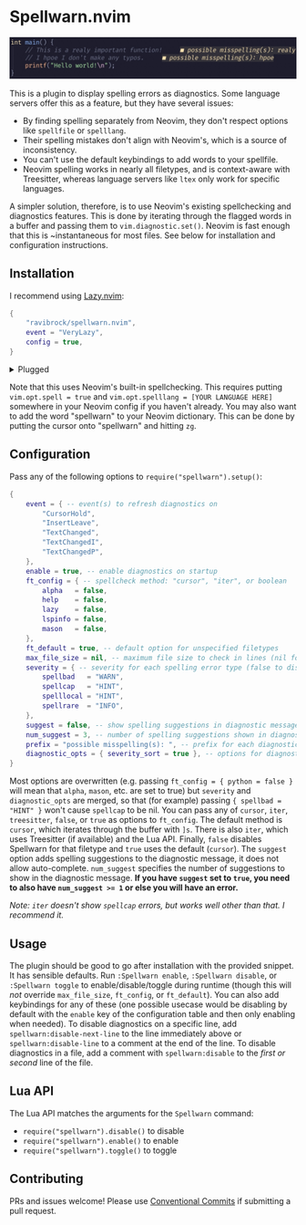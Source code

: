 # Spellwarn.nvim

![example of spelling diagnostics](img/example.jpg)

This is a plugin to display spelling errors as diagnostics. Some language servers offer this as a feature, but they have several issues:

- By finding spelling separately from Neovim, they don't respect options like `spellfile` or `spelllang`.
- Their spelling mistakes don't align with Neovim's, which is a source of inconsistency.
- You can't use the default keybindings to add words to your spellfile.
- Neovim spelling works in nearly all filetypes, and is context-aware with Treesitter, whereas language servers like `ltex` only work for specific languages.

A simpler solution, therefore, is to use Neovim's existing spellchecking and diagnostics features. This is done by iterating through the flagged words in a buffer and passing them to `vim.diagnostic.set()`. Neovim is fast enough that this is ~instantaneous for most files. See below for installation and configuration instructions.

## Installation
I recommend using [Lazy.nvim](https://github.com/folke/lazy.nvim):
```lua
{
    "ravibrock/spellwarn.nvim",
    event = "VeryLazy",
    config = true,
}
```
<details close>
<summary>Plugged</summary>

```lua
Plug('ravibrock/spellwarn.nvim')
```

</details>

Note that this uses Neovim's built-in spellchecking. This requires putting `vim.opt.spell = true` and `vim.opt.spelllang = [YOUR LANGUAGE HERE]` somewhere in your Neovim config if you haven't already. You may also want to add the word "spellwarn" to your Neovim dictionary. This can be done by putting the cursor onto "spellwarn" and hitting `zg`.

## Configuration
Pass any of the following options to `require("spellwarn").setup()`:
```lua
{
    event = { -- event(s) to refresh diagnostics on
        "CursorHold",
        "InsertLeave",
        "TextChanged",
        "TextChangedI",
        "TextChangedP",
    },
    enable = true, -- enable diagnostics on startup
    ft_config = { -- spellcheck method: "cursor", "iter", or boolean
        alpha   = false,
        help    = false,
        lazy    = false,
        lspinfo = false,
        mason   = false,
    },
    ft_default = true, -- default option for unspecified filetypes
    max_file_size = nil, -- maximum file size to check in lines (nil for no limit)
    severity = { -- severity for each spelling error type (false to disable diagnostics for that type)
        spellbad   = "WARN",
        spellcap   = "HINT",
        spelllocal = "HINT",
        spellrare  = "INFO",
    },
    suggest = false, -- show spelling suggestions in diagnostic message (works best with window-style message)
    num_suggest = 3, -- number of spelling suggestions shown in diagnostic message
    prefix = "possible misspelling(s): ", -- prefix for each diagnostic message
    diagnostic_opts = { severity_sort = true }, -- options for diagnostic display
}
```
Most options are overwritten (e.g. passing `ft_config = { python = false }` will mean that `alpha`, `mason`, etc. are set to true) but `severity` and `diagnostic_opts` are merged, so that (for example) passing `{ spellbad = "HINT" }` won't cause `spellcap` to be nil. You can pass any of `cursor`, `iter`, `treesitter`, `false`, or `true` as options to `ft_config`. The default method is `cursor`, which iterates through the buffer with `]s`. There is also `iter`, which uses Treesitter (if available) and the Lua API. Finally, `false` disables Spellwarn for that filetype and `true` uses the default (`cursor`). The `suggest` option adds spelling suggestions to the diagnostic message, it does not allow auto-complete. `num_suggest` specifies the number of suggestions to show in the diagnostic message. **If you have `suggest` set to `true`, you need to also have `num_suggest >= 1` or else you will have an error.**

*Note: `iter` doesn't show `spellcap` errors, but works well other than that. I recommend it.*

## Usage
The plugin should be good to go after installation with the provided snippet. It has sensible defaults. Run `:Spellwarn enable`, `:Spellwarn disable`, or `:Spellwarn toggle` to enable/disable/toggle during runtime (though this will *not* override `max_file_size`, `ft_config`, or `ft_default`). You can also add keybindings for any of these (one possible usecase would be disabling by default with the `enable` key of the configuration table and then only enabling when needed). To disable diagnostics on a specific line, add `spellwarn:disable-next-line` to the line immediately above or `spellwarn:disable-line` to a comment at the end of the line. To disable diagnostics in a file, add a comment with `spellwarn:disable` to the *first or second* line of the file.

## Lua API
The Lua API matches the arguments for the `Spellwarn` command:
- `require("spellwarn").disable()` to disable
- `require("spellwarn").enable()` to enable
- `require("spellwarn").toggle()` to toggle

## Contributing
PRs and issues welcome! Please use [Conventional Commits](https://www.conventionalcommits.org/) if submitting a pull request.
